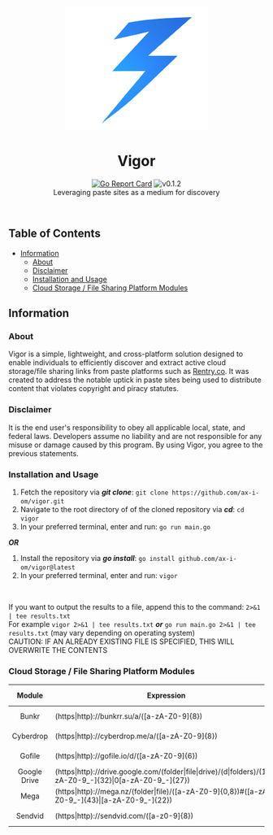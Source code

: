 <p align="center">
  <a><img src="./images/icon.png" width=280 height="245"></a>
    <h1 align="center">Vigor</h1>
  <p align="center">
    <a href="https://goreportcard.com/report/github.com/ax-i-om/vigor"><img src="https://goreportcard.com/badge/github.com/ax-i-om/vigor" alt="Go Report Card"></a>
    <a><img src="https://img.shields.io/badge/version-0.1.2-blue.svg" alt="v0.1.2"></a><br>
    Leveraging paste sites as a medium for discovery<br>
</a>
  </p><br>
</p>

## Table of Contents

- [Information](#information)
  - [About](#about)
  - [Disclaimer](#disclaimer)
  - [Installation and Usage](#installation-and-usage)
  - [Cloud Storage / File Sharing Platform Modules](#cloud-storage--file-sharing-platform-modules)
## Information

### About

Vigor is a simple, lightweight, and cross-platform solution designed to enable individuals to efficiently discover and extract active cloud storage/file sharing links from paste platforms such as [Rentry.co](https://rentry.co). It was created to address the notable uptick in paste sites being used to distribute content that violates copyright and piracy statutes.

### Disclaimer

It is the end user's responsibility to obey all applicable local, state, and federal laws. Developers assume no liability and are not responsible for any misuse or damage caused by this program. By using Vigor, you agree to the previous statements.

### Installation and Usage

1. Fetch the repository via ***git clone***: `git clone https://github.com/ax-i-om/vigor.git`
2. Navigate to the root directory of of the cloned repository via ***cd***: `cd vigor`
3. In your preferred terminal, enter and run: `go run main.go`

 ***OR***

1. Install the repository via ***go install***: `go install github.com/ax-i-om/vigor@latest`
2. In your preferred terminal, enter and run: `vigor`

<br>

If you want to output the results to a file, append this to the command: `2>&1 | tee results.txt` <br>
For example `vigor 2>&1 | tee results.txt`   ***or***   `go run main.go 2>&1 | tee results.txt` (may vary depending on operating system) <br>
CAUTION: IF AN ALREADY EXISTING FILE IS SPECIFIED, THIS WILL OVERWRITE THE CONTENTS

### Cloud Storage / File Sharing Platform Modules

| Module    | Expression                                                                                    |   Validation Method   | Domain Variations? | Status |
| :-------: | --------------------------------------------------------------------------------------------- | :------: | -------- | :----: |
| Bunkr      | (https\|http)://bunkrr.su/a/([a-zA-Z0-9]{8}) |  Status Code  | Yes       | Functioning | 
| Cyberdrop      | (https\|http)://cyberdrop.me/a/([a-zA-Z0-9]{8}) |  Status Code  | No       | Functioning | 
| Gofile      | (https\|http)://gofile.io/d/([a-zA-Z0-9]{6}) |  Body Contents  | No       | Functioning | 
| Google Drive | (https\|http)://drive.google.com/(folder\|file\|drive)/(d\|folders)/(1[a-zA-Z0-9_-]{32}\|0[a-zA-Z0-9_-]{27}) | Status Code | No | Functioning |
| Mega      | (https\|http)://mega.nz/(folder\|file)/([a-zA-Z0-9]{0,8})#([a-zA-Z0-9_-]{43}\|[a-zA-Z0-9_-]{22}) |  Body Contents  | No       | Functioning | 
| Sendvid | (https\|http)://sendvid.com/([a-z0-9]{8}) | Status code | No | Functioning